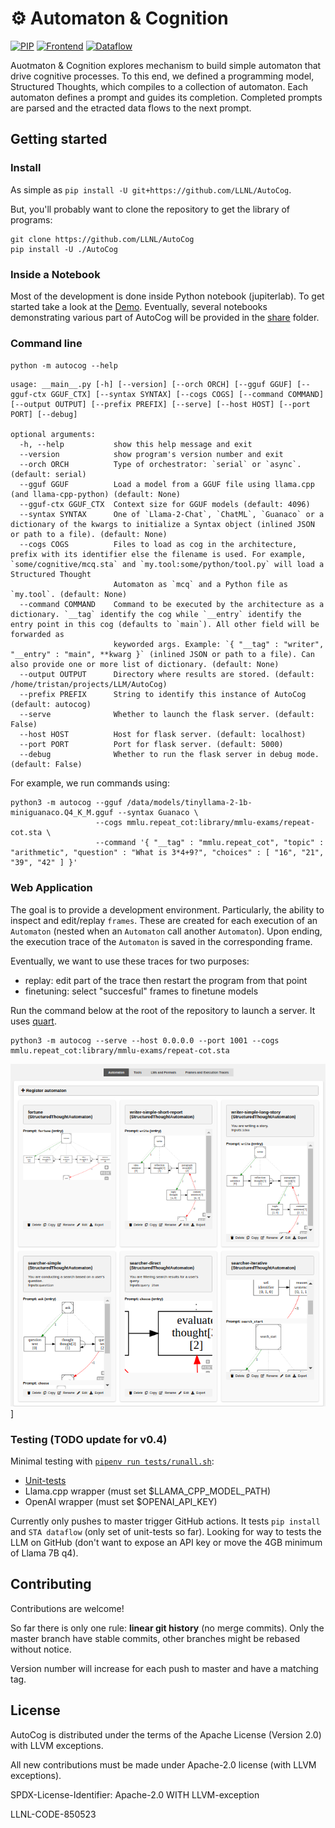 &#9881; Automaton & Cognition
=============================

[![PIP](https://github.com/LLNL/AutoCog/workflows/pip/badge.svg?branch=master)](https://github.com/LLNL/AutoCog/actions)
[![Frontend](https://github.com/LLNL/AutoCog/workflows/frontend/badge.svg?branch=master)](https://github.com/LLNL/AutoCog/actions)
[![Dataflow](https://github.com/LLNL/AutoCog/workflows/dataflow/badge.svg?branch=master)](https://github.com/LLNL/AutoCog/actions)

Auotmaton & Cognition explores mechanism to build simple automaton that drive cognitive processes.
To this end, we defined a programming model, Structured Thoughts, which compiles to a collection of automaton.
Each automaton defines a prompt and guides its completion.
Completed prompts are parsed and the etracted data flows to the next prompt.

## Getting started

### Install

As simple as `pip install -U git+https://github.com/LLNL/AutoCog`.

But, you'll probably want to clone the repository to get the library of programs:
```
git clone https://github.com/LLNL/AutoCog
pip install -U ./AutoCog
```

### Inside a Notebook

Most of the development is done inside Python notebook (jupiterlab).
To get started take a look at the [Demo](./demo.ipynb).
Eventually, several notebooks demonstrating various part of AutoCog will be provided in the [share](./share) folder.

### Command line

`python -m autocog --help`

```
usage: __main__.py [-h] [--version] [--orch ORCH] [--gguf GGUF] [--gguf-ctx GGUF_CTX] [--syntax SYNTAX] [--cogs COGS] [--command COMMAND] [--output OUTPUT] [--prefix PREFIX] [--serve] [--host HOST] [--port PORT] [--debug]

optional arguments:
  -h, --help           show this help message and exit
  --version            show program's version number and exit
  --orch ORCH          Type of orchestrator: `serial` or `async`. (default: serial)
  --gguf GGUF          Load a model from a GGUF file using llama.cpp (and llama-cpp-python) (default: None)
  --gguf-ctx GGUF_CTX  Context size for GGUF models (default: 4096)
  --syntax SYNTAX      One of `Llama-2-Chat`, `ChatML`, `Guanaco` or a dictionary of the kwargs to initialize a Syntax object (inlined JSON or path to a file). (default: None)
  --cogs COGS          Files to load as cog in the architecture, prefix with its identifier else the filename is used. For example, `some/cognitive/mcq.sta` and `my.tool:some/python/tool.py` will load a Structured Thought
                       Automaton as `mcq` and a Python file as `my.tool`. (default: None)
  --command COMMAND    Command to be executed by the architecture as a dictionary. `__tag` identify the cog while `__entry` identify the entry point in this cog (defaults to `main`). All other field will be forwarded as
                       keyworded args. Example: `{ "__tag" : "writer", "__entry" : "main", **kwarg }` (inlined JSON or path to a file). Can also provide one or more list of dictionary. (default: None)
  --output OUTPUT      Directory where results are stored. (default: /home/tristan/projects/LLM/AutoCog)
  --prefix PREFIX      String to identify this instance of AutoCog (default: autocog)
  --serve              Whether to launch the flask server. (default: False)
  --host HOST          Host for flask server. (default: localhost)
  --port PORT          Port for flask server. (default: 5000)
  --debug              Whether to run the flask server in debug mode. (default: False)
```

For example, we run commands using:
```
python3 -m autocog --gguf /data/models/tinyllama-2-1b-miniguanaco.Q4_K_M.gguf --syntax Guanaco \
                   --cogs mmlu.repeat_cot:library/mmlu-exams/repeat-cot.sta \
                   --command '{ "__tag" : "mmlu.repeat_cot", "topic" : "arithmetic", "question" : "What is 3*4+9?", "choices" : [ "16", "21", "39", "42" ] }'
```

### Web Application

The goal is to provide a development environment.
Particularly, the ability to inspect and edit/replay `frames`.
These are created for each execution of an `Automaton` (nested when an `Automaton` call another `Automaton`).
Upon ending, the execution trace of the `Automaton` is saved in the corresponding frame.

Eventually, we want to use these traces for two purposes:
 - replay: edit part of the trace then restart the program from that point
 - finetuning: select "succesful" frames to finetune models

Run the command below at the root of the repository to launch a server. It uses [quart](http://pgjones.gitlab.io/quart).
```
python3 -m autocog --serve --host 0.0.0.0 --port 1001 --cogs mmlu.repeat_cot:library/mmlu-exams/repeat-cot.sta
```

![Webapp -- Work in Progress](./share/webapp/webapp.png)]

### Testing (TODO update for v0.4)

Minimal testing with [`pipenv run tests/runall.sh`](./tests/runall.sh):
 - [Unit-tests](./tests/unittests)
 - Llama.cpp wrapper (must set $LLAMA_CPP_MODEL_PATH)
 - OpenAI wrapper (must set $OPENAI_API_KEY)
 
Currently only pushes to master trigger GitHub actions.
It tests `pip install` and `STA dataflow` (only set of unit-tests so far).
Looking for way to tests the LLM on GitHub (don't want to expose an API key or move the 4GB minimum of Llama 7B q4).

## Contributing

Contributions are welcome!

So far there is only one rule: **linear git history** (no merge commits).
Only the master branch have stable commits, other branches might be rebased without notice.

Version number will increase for each push to master and have a matching tag.

## License

AutoCog is distributed under the terms of the Apache License (Version 2.0) with LLVM exceptions.

All new contributions must be made under Apache-2.0 license (with LLVM exceptions).

SPDX-License-Identifier: Apache-2.0 WITH LLVM-exception

LLNL-CODE-850523
